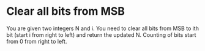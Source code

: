 # Clear all bits from MSB
You are given two integers N and i. You need to clear all bits from MSB to ith bit (start i from right to left) and return the updated N.
Counting of bits start from 0 from right to left.